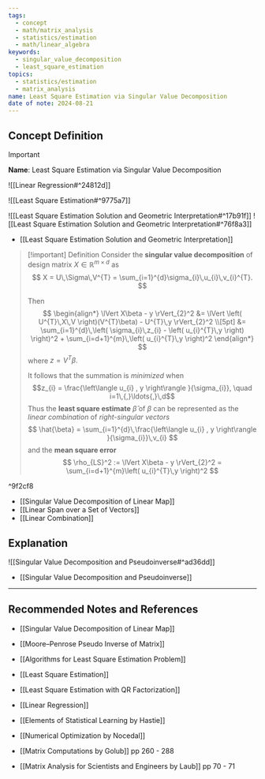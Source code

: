 ```yaml
---
tags:
  - concept
  - math/matrix_analysis
  - statistics/estimation
  - math/linear_algebra
keywords:
  - singular_value_decomposition
  - least_square_estimation
topics:
  - statistics/estimation
  - matrix_analysis
name: Least Square Estimation via Singular Value Decomposition
date of note: 2024-08-21
---
```


## Concept Definition

>[!important]
>**Name**: Least Square Estimation via Singular Value Decomposition


![[Linear Regression#^24812d]]

![[Least Square Estimation#^9775a7]]

 ![[Least Square Estimation Solution and Geometric Interpretation#^17b91f]]
![[Least Square Estimation Solution and Geometric Interpretation#^76f8a3]]

- [[Least Square Estimation Solution and Geometric Interpretation]]

>[!important] Definition
>Consider the **singular value decomposition** of design matrix $X \in \mathbb{R}^{m\times d}$ as
>$$
>  X = U\,\Sigma\,V^{T} = \sum_{i=1}^{d}\sigma_{i}\,u_{i}\,v_{i}^{T}.
>$$
>
>Then 
>$$
>\begin{align*}
> \lVert X\beta - y \rVert_{2}^2 &= \lVert \left( U^{T}\,X\,V \right)(V^{T}\beta) - U^{T}\,y  \rVert_{2}^2  \\[5pt]
> &= \sum_{i=1}^{d}\,\left( \sigma_{i}\,z_{i} - \left( u_{i}^{T}\,y \right) \right)^2 + \sum_{i=d+1}^{m}\,\left( u_{i}^{T}\,y \right)^2
>\end{align*}
>$$
>where $z = V^{T}\beta.$
>
>It follows that the summation is *minimized* when $$z_{i} = \frac{\left\langle u_{i} , y \right\rangle }{\sigma_{i}}, \quad i=1\,{,}\ldots{,}\,d$$ 
>Thus the **least square estimate** $\hat{\beta}$ of $\beta$ can be represented as the *linear combination* of *right-singular vectors*
>$$
>\hat{\beta} = \sum_{i=1}^{d}\,\frac{\left\langle u_{i} , y \right\rangle }{\sigma_{i}}\,v_{i}
>$$
>and the **mean square error**
>$$
>\rho_{LS}^2 := \lVert X\beta - y \rVert_{2}^2 = \sum_{i=d+1}^{m}\left( u_{i}^{T}\,y \right)^2
>$$

^9f2cf8

- [[Singular Value Decomposition of Linear Map]]
- [[Linear Span over a Set of Vectors]]
- [[Linear Combination]]


## Explanation

![[Singular Value Decomposition and Pseudoinverse#^ad36dd]]


- [[Singular Value Decomposition and Pseudoinverse]]


-----------
##  Recommended Notes and References


- [[Singular Value Decomposition of Linear Map]]
- [[Moore–Penrose Pseudo Inverse of Matrix]]


- [[Algorithms for Least Square Estimation Problem]]
- [[Least Square Estimation]]
- [[Least Square Estimation with QR Factorization]]
- [[Linear Regression]]



- [[Elements of Statistical Learning by Hastie]]
- [[Numerical Optimization by Nocedal]]
- [[Matrix Computations by Golub]] pp 260 - 288
- [[Matrix Analysis for Scientists and Engineers by Laub]] pp 70 - 71